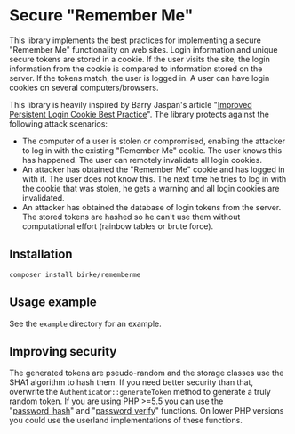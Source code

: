 # Secure "Remember Me"
This library implements the best practices for implementing a secure
"Remember Me" functionality on web sites. Login information and unique secure 
tokens are stored in a cookie. If the user visits the site, the login information 
from the cookie is compared to information stored on the server. If the tokens 
match, the user is logged in. A user can have login cookies on several 
computers/browsers.

This library is heavily inspired by Barry Jaspan's article
"[Improved Persistent Login Cookie Best Practice][1]". The library protects
against the following attack scenarios:

 - The computer of a user is stolen or compromised, enabling the attacker to log
   in with the existing "Remember Me" cookie. The user knows this has happened.
   The user can remotely invalidate all login cookies.
 - An attacker has obtained the "Remember Me" cookie and has logged in with it.
   The user does not know this. The next time he tries to log in with the cookie
   that was stolen, he gets a warning and all login cookies are invalidated.
 - An attacker has obtained the database of login tokens from the server. The 
   stored tokens are hashed so he can't use them without computational effort
   (rainbow tables or brute force).

## Installation

	composer install birke/rememberme

## Usage example
See the `example` directory for an example.

## Improving security
The generated tokens are pseudo-random and the storage classes use the SHA1 algorithm
to hash them. If you need better security than that, overwrite the
`Authenticator::generateToken` method to generate a truly random token. If you are
using PHP >=5.5 you can use the "[password_hash][2]" and "[password_verify][3]" functions.
On lower PHP versions you could use the userland implementations of these functions.

[1]: http://jaspan.com/improved%5Fpersistent%5Flogin%5Fcookie%5Fbest%5Fpractice
[2]: http://www.php.net/manual/en/function.password-hash.php
[3]: http://www.php.net/manual/en/function.password-verify.php
